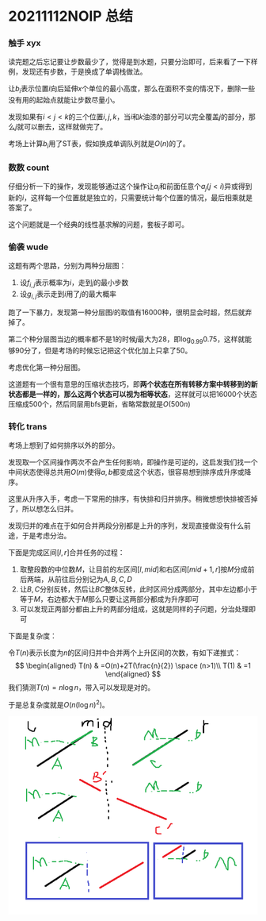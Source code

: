 # 20211112NOIP 总结

### 触手 xyx

读完题之后忘记要让步数最少了，觉得是到水题，只要分治即可，后来看了一下样例，发现还有步数，于是换成了单调栈做法。

让$b_i$表示位置$i$向后延伸$x$个单位的最小高度，那么在面积不变的情况下，删除一些没有用的起始点就能让步数尽量小。

发现如果有$i<j<k$的三个位置$i,j,k$，当$i$和$k$油漆的部分可以完全覆盖$j$的部分，那么$j$就可以删去，这样就做完了。

考场上计算$b_i$用了ST表，假如换成单调队列就是$O(n)$的了。

### 数数 count

仔细分析一下的操作，发现能够通过这个操作让$a_i$和前面任意个$a_j(j<i)$异或得到新的$i$，这样每一个位置就是独立的，只需要统计每个位置的情况，最后相乘就是答案了。

这个问题就是一个经典的线性基求解的问题，套板子即可。

### 偷袭 wude

这题有两个思路，分别为两种分层图：

1. 设$f_{i,j}$表示概率为$i$，走到$j$的最小步数
2. 设$g_{i,j}$表示走到$i$用了$j$的最大概率

跑了一下暴力，发现第一种分层图$i$的取值有16000种，很明显会时超，然后就弃掉了。

第二个种分层图当边的概率都不是1的时候$j$最大为28，即$\log_{0.99}{0.75}$，这样就能够90分了，但是考场的时候忘记把这个优化加上只拿了50。

考虑优化第一种分层图。

这道题有一个很有意思的压缩状态技巧，即**两个状态在所有转移方案中转移到的新状态都是一样的，那么这两个状态可以视为相等状态**，这样就可以把16000个状态压缩成500个，然后同层用bfs更新，省略常数就是$O(500n)$

### 转化 trans

考场上想到了如何排序以外的部分。

发现取一个区间操作两次不会产生任何影响，即操作是可逆的，这启发我们找一个中间状态使得总共用$O(m)$使得$a,b$都变成这个状态，很容易想到排序成升序或降序。

这里从升序入手，考虑一下常用的排序，有快排和归并排序。稍微想想快排被否掉了，所以想怎么归并。

发现归并的难点在于如何合并两段分别都是上升的序列，发现直接做没有什么前途，于是考虑分治。

下面是完成区间$[l,r]$合并任务的过程：

1. 取整段数的中位数$M$，让目前的左区间$[l,mid]$和右区间$[mid+1,r]$按$M$分成前后两端，从前往后分别记为$A,B,C,D$
2. 让$B,C$分别反转，然后让$BC$整体反转，此时区间分成两部分，其中左边都小于等于$M$，右边都大于$M$那么只要让这两部分都成为升序即可
3. 可以发现正两部分都由上升的两部分组成，这就是同样的子问题，分治处理即可

下面是复杂度：

令$T(n)$表示长度为$n$的区间归并中合并两个上升区间的次数，有如下递推式：
$$
\begin{aligned}
T(n) & =O(n)+2T(\frac{n}{2}) \space (n>1)\\
T(1) & =1
\end{aligned}
$$
我们猜测$T(n)=n\log n$，带入可以发现是对的。

于是总复杂度就是$O(n(\log n)^2)$。

![trans](https://github.com/jiangruizhang/Summary/blob/main/%E6%A8%A1%E6%8B%9F%E8%B5%9B/20211112trans.png)
